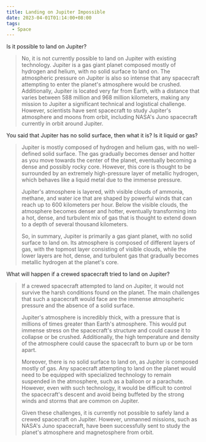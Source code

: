 ```yaml
---
title: Landing on Jupiter Impossible
date: 2023-04-01T01:14:00+08:00
tags:
  - Space
---
```

Is it possible to land on Jupiter?

> No, it is not currently possible to land on Jupiter with existing technology. Jupiter is a gas giant planet composed mostly of hydrogen and helium, with no solid surface to land on. The atmospheric pressure on Jupiter is also so intense that any spacecraft attempting to enter the planet's atmosphere would be crushed. Additionally, Jupiter is located very far from Earth, with a distance that varies between 588 million and 968 million kilometers, making any mission to Jupiter a significant technical and logistical challenge. However, scientists have sent spacecraft to study Jupiter's atmosphere and moons from orbit, including NASA's Juno spacecraft currently in orbit around Jupiter.

You said that Jupiter has no solid surface, then what it is? Is it liquid or gas?

> Jupiter is mostly composed of hydrogen and helium gas, with no well-defined solid surface. The gas gradually becomes denser and hotter as you move towards the center of the planet, eventually becoming a dense and possibly rocky core. However, this core is thought to be surrounded by an extremely high-pressure layer of metallic hydrogen, which behaves like a liquid metal due to the immense pressure.
> 
> Jupiter's atmosphere is layered, with visible clouds of ammonia, methane, and water ice that are shaped by powerful winds that can reach up to 600 kilometers per hour. Below the visible clouds, the atmosphere becomes denser and hotter, eventually transforming into a hot, dense, and turbulent mix of gas that is thought to extend down to a depth of several thousand kilometers.
> 
> So, in summary, Jupiter is primarily a gas giant planet, with no solid surface to land on. Its atmosphere is composed of different layers of gas, with the topmost layer consisting of visible clouds, while the lower layers are hot, dense, and turbulent gas that gradually becomes metallic hydrogen at the planet's core.

What will happen if a crewed spacecraft tried to land on Jupiter?

> If a crewed spacecraft attempted to land on Jupiter, it would not survive the harsh conditions found on the planet. The main challenges that such a spacecraft would face are the immense atmospheric pressure and the absence of a solid surface.
> 
> Jupiter's atmosphere is incredibly thick, with a pressure that is millions of times greater than Earth's atmosphere. This would put immense stress on the spacecraft's structure and could cause it to collapse or be crushed. Additionally, the high temperature and density of the atmosphere could cause the spacecraft to burn up or be torn apart.
> 
> Moreover, there is no solid surface to land on, as Jupiter is composed mostly of gas. Any spacecraft attempting to land on the planet would need to be equipped with specialized technology to remain suspended in the atmosphere, such as a balloon or a parachute. However, even with such technology, it would be difficult to control the spacecraft's descent and avoid being buffeted by the strong winds and storms that are common on Jupiter.
> 
> Given these challenges, it is currently not possible to safely land a crewed spacecraft on Jupiter. However, unmanned missions, such as NASA's Juno spacecraft, have been successfully sent to study the planet's atmosphere and magnetosphere from orbit.